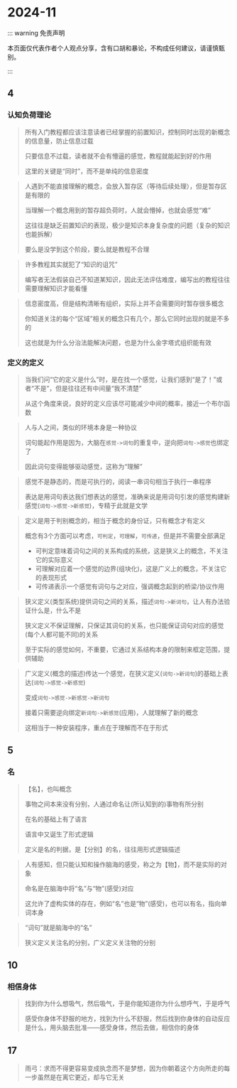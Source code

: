 # 2024-11

::: warning 免责声明

本页面仅代表作者个人观点分享，含有口胡和暴论，不构成任何建议，请谨慎甄别。

:::

## 4

### 认知负荷理论

> 所有入门教程都应该注意读者已经掌握的前置知识，控制同时出现的新概念的信息量，防止信息过载
>
> 只要信息不过载，读者就不会有懵逼的感觉，教程就能起到好的作用
>
> 这里的关键是“同时”，而不是单纯的信息密度

> 人遇到不能直接理解的概念，会放入暂存区（等待后续处理），但是暂存区是有限的
>
> 当理解一个概念用到的暂存超负荷时，人就会懵掉，也就会感觉“难”
>
> 这往往是缺乏前置知识的表现，极少是知识本身复杂度的问题（复杂的知识也能拆解）
>
> 要么是没学到这个阶段，要么就是教程不合理

> 许多教程其实就犯了“知识的诅咒”
>
> 编写者无法假装自己不知道某知识，因此无法评估难度，编写出的教程往往需要理解知识才能看懂

> 信息密度高，但是结构清晰有组织，实际上并不会需要同时暂存很多概念
>
> 你知道关注的每个“区域”相关的概念只有几个，那么它同时出现的就是不多的
>
> 这也就是为什么分治法能解决问题，也是为什么金字塔式组织能有效

### 定义的定义

> 当我们问“它的定义是什么”时，是在找一个感觉，让我们感到“是了！”或者“不是”，但是往往还有中间量“我不清楚”
>
> 从这个角度来说，良好的定义应该尽可能减少中间的概率，接近一个布尔函数

> 人与人之间，类似的环境本身是一种协议
>
> 词句能起作用是因为，大脑在`感觉->词句`的重复中，逆向把`词句->感觉`也绑定了
>
> 因此词句变得能够驱动感觉，这称为“理解”

> 感觉不是静态的，而是可执行的，阅读一串词句相当于执行一串程序
>
> 表达是用词句表达我们想表达的感觉，准确来说是用词句引发的感觉构建新感觉(`词句->感觉->新感觉`)，专精于此就是文学

> 定义是用于判别概念的，相当于概念的身份证，只有概念才有定义
>
> 概念有3个方面可以考虑，`可判定`，`可理解`，`可传递`，但是并不需要全部满足
>
> - 可判定意味着词句之间的关系构成的系统，这是狭义上的概念，不关注它的实际意义
> - 可理解对应着一个感觉的边界(组块化)，这是广义上的概念，不关注它的表现形式
> - 可传递表示一个感觉有词句与之对应，强调概念起到的桥梁/协议作用

> 狭义定义(类型系统)提供词句之间的关系，描述`词句->新词句`，让人有办法验证什么是，什么不是
>
> 狭义定义不保证理解，只保证其词句的关系，也只能保证词句对应的感觉(每个人都可能不同)的关系
>
> 至于实际的感觉如何，不重要，它通过关系结构本身的限制来框定范围，提供辅助

> 广义定义(概念的描述)传达一个感觉，在狭义定义(`词句->新词句`)的基础上表达(`词句->感觉->新感觉`)
>
> 变成`词句->感觉->新感觉->新词句`
>
> 接着只需要逆向绑定`新词句->新感觉`(应用)，人就理解了新的概念
>
> 这相当于一种安装程序，重点在于理解而不在于形式



## 5

### 名

> 【名】，也叫概念
>
> 事物之间本来没有分别，人通过命名让(所认知到的)事物有所分别
>
> 在名的基础上有了语言
>
> 语言中又诞生了形式逻辑
>
> 定义是名的判据，是【分别】的名，往往用形式逻辑描述

> 人有感知，但只能认知和操作脑海的感受，称之为【物】，而不是实际的对象
>
> 命名是在脑海中将“名”与“物”(感受)对应
>
> 这允许了虚构实体的存在，例如“名”也是“物”(感受)，也可以有名，指向单词本身

> “词句”就是脑海中的“名”
>
> 狭义定义关注名的分别，广义定义关注物的分别

## 10

### 相信身体

> 找到你为什么想吸气，然后吸气，于是你能知道你为什么想呼气，于是呼气
>
> 感受你身体不舒服的地方，找到为什么不舒服，然后找到你身体的自动反应是什么，用头脑去批准——感受身体，然后去做，相信你的身体

## 17

> 雨弓：求而不得更容易变成执念而不是梦想，因为你朝着这个方向所走的每一步虽然是在离它更近，却与它无关